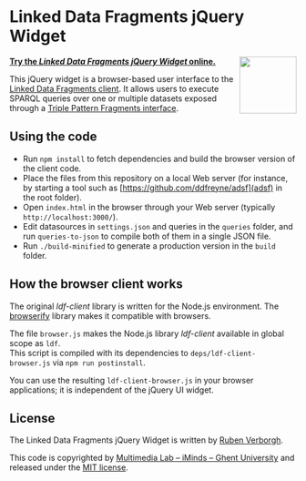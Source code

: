 # Linked Data Fragments jQuery Widget

**[Try the _Linked Data Fragments jQuery Widget_ online.](http://client.linkeddatafragments.org/)**
[<img src="http://linkeddatafragments.org/images/logo.svg" width="100" align="right" alt="" />](http://linkeddatafragments.org/)

This jQuery widget is a browser-based user interface to the [Linked Data Fragments client](https://github.com/LinkedDataFragments/Client).
It allows users to execute SPARQL queries over one or multiple datasets exposed through a [Triple Pattern Fragments interface](http://www.hydra-cg.com/spec/latest/triple-pattern-fragments/).

## Using the code
- Run `npm install` to fetch dependencies and build the browser version of the client code.
- Place the files from this repository on a local Web server
  (for instance, by starting a tool such as [https://github.com/ddfreyne/adsf](adsf) in the root folder).
- Open `index.html` in the browser through your Web server (typically `http://localhost:3000/`).
- Edit datasources in `settings.json` and queries in the `queries` folder, and run `queries-to-json` to compile both of them in a single JSON file.
- Run `./build-minified` to generate a production version in the `build` folder.

## How the browser client works
The original _ldf-client_ library is written for the Node.js environment. The [browserify](http://browserify.org/) library makes it compatible with browsers.

The file `browser.js` makes the Node.js library _ldf-client_ available in global scope as `ldf`.
<br>
This script is compiled with its dependencies to `deps/ldf-client-browser.js` via `npm run postinstall`.

You can use the resulting `ldf-client-browser.js` in your browser applications; it is independent of the jQuery UI widget.

## License
The Linked Data Fragments jQuery Widget is written by [Ruben Verborgh](http://ruben.verborgh.org/).

This code is copyrighted by [Multimedia Lab – iMinds – Ghent University](http://mmlab.be/)
and released under the [MIT license](http://opensource.org/licenses/MIT).
